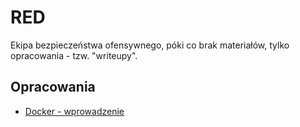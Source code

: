 # RED

Ekipa bezpieczeństwa ofensywnego, póki co brak materiałów, tylko opracowania - tzw. "writeupy".

## Opracowania

- [Docker - wprowadzenie](writeups/docker_28.11.24/index.md)
